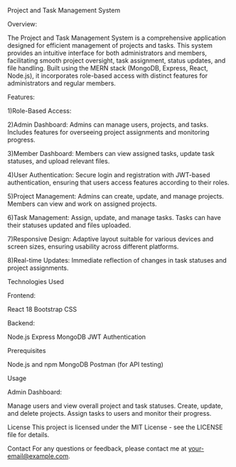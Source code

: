 Project and Task Management System


Overview:


The Project and Task Management System is a comprehensive application designed for efficient management of projects and tasks. This system provides an intuitive interface for both administrators and members, facilitating smooth project oversight, task assignment, status updates, and file handling. Built using the MERN stack (MongoDB, Express, React, Node.js), it incorporates role-based access with distinct features for administrators and regular members.

Features:

1)Role-Based Access:

2)Admin Dashboard: Admins can manage users, projects, and tasks. Includes features for overseeing project assignments and monitoring progress.

3)Member Dashboard: Members can view assigned tasks, update task statuses, and upload relevant files.

4)User Authentication: Secure login and registration with JWT-based authentication, ensuring that users access features according to their roles.

5)Project Management: Admins can create, update, and manage projects. Members can view and work on assigned projects.

6)Task Management: Assign, update, and manage tasks. Tasks can have their statuses updated and files uploaded.

7)Responsive Design: Adaptive layout suitable for various devices and screen sizes, ensuring usability across different platforms.

8)Real-time Updates: Immediate reflection of changes in task statuses and project assignments.

Technologies Used

Frontend:

React 18
Bootstrap CSS

Backend:

Node.js
Express
MongoDB
JWT Authentication


Prerequisites

Node.js and npm
MongoDB
Postman (for API testing)






Usage

Admin Dashboard:

Manage users and view overall project and task statuses.
Create, update, and delete projects.
Assign tasks to users and monitor their progress.

License
This project is licensed under the MIT License - see the LICENSE file for details.

Contact
For any questions or feedback, please contact me at your-email@example.com.
